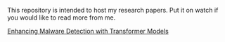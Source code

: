 This repository is intended to host my research papers. Put it on watch if you would like to read more from me.

[Enhancing Malware Detection with Transformer Models](https://github.com/theabhishekbhujang/MyPapers/blob/main/Enhancing_Malware_Detection_with_Transformer_Models/Enhancing_Malware_Detection_with_Transformer_Models.pdf)
